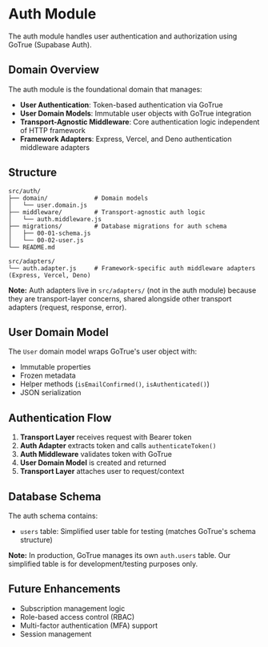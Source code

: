 # Auth Module

The auth module handles user authentication and authorization using GoTrue (Supabase Auth).

## Domain Overview

The auth module is the foundational domain that manages:

- **User Authentication**: Token-based authentication via GoTrue
- **User Domain Models**: Immutable user objects with GoTrue integration
- **Transport-Agnostic Middleware**: Core authentication logic independent of HTTP framework
- **Framework Adapters**: Express, Vercel, and Deno authentication middleware adapters

## Structure

```
src/auth/
├── domain/             # Domain models
│   └── user.domain.js
├── middleware/         # Transport-agnostic auth logic
│   └── auth.middleware.js
├── migrations/         # Database migrations for auth schema
│   ├── 00-01-schema.js
│   └── 00-02-user.js
└── README.md

src/adapters/
└── auth.adapter.js     # Framework-specific auth middleware adapters (Express, Vercel, Deno)
```

**Note:** Auth adapters live in `src/adapters/` (not in the auth module) because they are transport-layer concerns, shared alongside other transport adapters (request, response, error).

## User Domain Model

The `User` domain model wraps GoTrue's user object with:

- Immutable properties
- Frozen metadata
- Helper methods (`isEmailConfirmed()`, `isAuthenticated()`)
- JSON serialization

## Authentication Flow

1. **Transport Layer** receives request with Bearer token
2. **Auth Adapter** extracts token and calls `authenticateToken()`
3. **Auth Middleware** validates token with GoTrue
4. **User Domain Model** is created and returned
5. **Transport Layer** attaches user to request/context

## Database Schema

The auth schema contains:

- `users` table: Simplified user table for testing (matches GoTrue's schema structure)

**Note:** In production, GoTrue manages its own `auth.users` table. Our simplified table is for development/testing purposes only.

## Future Enhancements

- Subscription management logic
- Role-based access control (RBAC)
- Multi-factor authentication (MFA) support
- Session management
